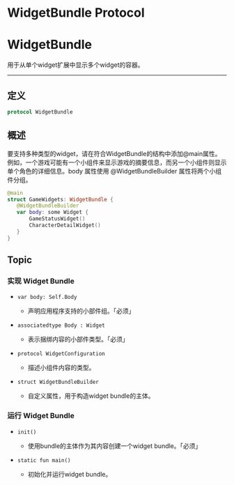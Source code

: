 # WidgetBundle Protocol

# WidgetBundle

用于从单个widget扩展中显示多个widget的容器。

****

## 定义

```swift
protocol WidgetBundle
```

## 概述

要支持多种类型的widget，请在符合WidgetBundle的结构中添加@main属性。例如，一个游戏可能有一个小组件来显示游戏的摘要信息，而另一个小组件则显示单个角色的详细信息。body 属性使用 @WidgetBundleBuilder 属性将两个小组件分组。

```swift
@main
struct GameWidgets: WidgetBundle {
   @WidgetBundleBuilder
   var body: some Widget {
       GameStatusWidget()
       CharacterDetailWidget()
   }
}
```



## Topic

### 实现 Widget Bundle

- `var body: Self.Body`
  - 声明应用程序支持的小部件组。「必须」

- `associatedtype Body : Widget`
  - 表示捆绑内容的小部件类型。「必须」
- `protocol WidgetConfiguration`
  - 描述小组件内容的类型。
- `struct WidgetBundleBuilder`
  - 自定义属性，用于构造widget bundle的主体。

### 运行 Widget Bundle

- `init()`
  - 使用bundle的主体作为其内容创建一个widget bundle。「必须」

- `static fun main()`
  - 初始化并运行widget bundle。
